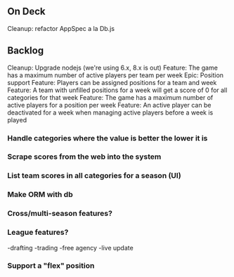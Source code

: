 ## On Deck

Cleanup: refactor AppSpec a la Db.js

## Backlog

Cleanup: Upgrade nodejs (we're using 6.x, 8.x is out)
Feature: The game has a maximum number of active players per team per week
Epic: Position support
	Feature: Players can be assigned positions for a team and week
	Feature: A team with unfilled positions for a week will get a score of 0 for all categories for that week
	Feature: The game has a maximum number of active players for a position per week
Feature: An active player can be deactivated for a week when managing active players before a week is played

### Handle categories where the value is better the lower it is

### Scrape scores from the web into the system

### List team scores in all categories for a season (UI)

### Make ORM with db

### Cross/multi-season features?

### League features?

-drafting
-trading
-free agency
-live update

### Support a "flex" position
